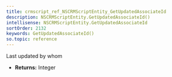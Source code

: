 ```yaml
---
title: crmscript_ref_NSCRMScriptEntity_GetUpdatedAssociateId
description: NSCRMScriptEntity.GetUpdatedAssociateId()
intellisense: NSCRMScriptEntity.GetUpdatedAssociateId
sortOrder: 2132
keywords: GetUpdatedAssociateId()
so.topic: reference
---
```



Last updated by whom



* **Returns:** Integer


